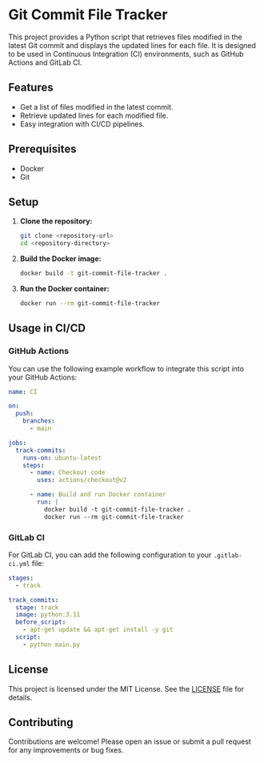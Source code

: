 # Git Commit File Tracker

This project provides a Python script that retrieves files modified in the latest Git commit and displays the updated lines for each file. It is designed to be used in Continuous Integration (CI) environments, such as GitHub Actions and GitLab CI.

## Features

- Get a list of files modified in the latest commit.
- Retrieve updated lines for each modified file.
- Easy integration with CI/CD pipelines.

## Prerequisites

- Docker
- Git

## Setup

1. **Clone the repository:**

   ```bash
   git clone <repository-url>
   cd <repository-directory>
   ```

2. **Build the Docker image:**

   ```bash
   docker build -t git-commit-file-tracker .
   ```

3. **Run the Docker container:**

   ```bash
   docker run --rm git-commit-file-tracker
   ```

## Usage in CI/CD

### GitHub Actions

You can use the following example workflow to integrate this script into your GitHub Actions:

```yaml
name: CI

on:
  push:
    branches:
      - main

jobs:
  track-commits:
    runs-on: ubuntu-latest
    steps:
      - name: Checkout code
        uses: actions/checkout@v2

      - name: Build and run Docker container
        run: |
          docker build -t git-commit-file-tracker .
          docker run --rm git-commit-file-tracker
```

### GitLab CI

For GitLab CI, you can add the following configuration to your `.gitlab-ci.yml` file:

```yaml
stages:
  - track

track_commits:
  stage: track
  image: python:3.11
  before_script:
    - apt-get update && apt-get install -y git
  script:
    - python main.py
```

## License

This project is licensed under the MIT License. See the [LICENSE](LICENSE) file for details.

## Contributing

Contributions are welcome! Please open an issue or submit a pull request for any improvements or bug fixes.

